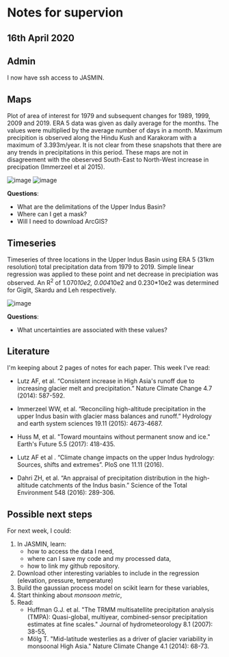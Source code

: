 # Notes for supervion

## 16th April 2020

## Admin

I now have ssh access to JASMIN.

## Maps

Plot of area of interest for 1979 and subsequent changes for 1989, 1999, 2009 and 2019. ERA 5 data was given as daily average for the months. The values were multiplied by the average number of days in a month. Maximum precipition is observed along the Hindu Kush and Karakoram with a maximum of 3.393m/year. It is not clear from these snapshots that there are any trends in precipitations in this period. These maps are not in disagreement with the obeserved South-East to North-West increase in precipation (Immerzeel et al 2015).

![image](https://dl.dropboxusercontent.com/s/pmpgnvzauz1b9oi/Screenshot%202020-04-14%20at%2011.42.16.png?dl=0)
![image](https://dl.dropboxusercontent.com/s/vuxebh0liql4uvg/Screenshot%202020-04-13%20at%2018.46.37.png?dl=0)

__Questions__:

* What are the delimitations of the Upper Indus Basin?
* Where can I get a mask?
* Will I need to download ArcGIS?

## Timeseries

Timeseries of three locations in the Upper Indus Basin using ERA 5 (31km resolution) total precipitation data from 1979 to 2019. Simple linear regression was applied to these point and net decrease in precipiation was observed. An R<sup>2</sup> of 1.070*10e2, 0.004*10e2 and 0.230*10e2 was determined for Giglit, Skardu and Leh respectively.

![image](https://dl.dropboxusercontent.com/s/8mh5v5uu9gjd179/Screenshot%202020-04-15%20at%2014.06.04.png?dl=0)

__Questions__:

* What uncertainties are associated with these values?

## Literature

I'm keeping about 2 pages of notes for each paper. This week I've read:

* Lutz AF, et al. “Consistent increase in High Asia's runoff due to increasing glacier melt and precipitation.” Nature Climate Change 4.7 (2014): 587-592.

* Immerzeel WW, et al. “Reconciling high-altitude precipitation in the upper Indus basin with glacier mass balances and runoff.” Hydrology and earth system sciences 19.11 (2015): 4673-4687.

* Huss M, et al. "Toward mountains without permanent snow and ice." Earth's Future 5.5 (2017): 418-435.

* Lutz AF et al . “Climate change impacts on the upper Indus hydrology: Sources, shifts and extremes”. PloS one 11.11 (2016).

* Dahri ZH, et al. “An appraisal of precipitation distribution in the high-altitude catchments of the Indus basin.” Science of the Total Environment 548 (2016): 289-306.

## Possible next steps

For next week, I could:

1. In JASMIN, learn:
    * how to access the data I need,
    * where can I save my code and my processed data, 
    * how to link my github repository.
2. Download other interesting variables to include in the regression (elevation, pressure, temperature)
3. Build the gaussian process model on scikit learn for these variables,
4. Start thinking about _monsoon metric_,
5. Read:
    * Huffman G.J. et al. "The TRMM multisatellite precipitation analysis (TMPA): Quasi-global, multiyear, combined-sensor precipitation estimates at fine scales." Journal of hydrometeorology 8.1 (2007): 38-55,
    * Mölg T. "Mid-latitude westerlies as a driver of glacier variability in monsoonal High Asia." Nature Climate Change 4.1 (2014): 68-73.